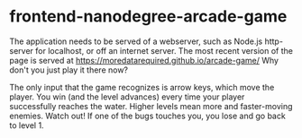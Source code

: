 frontend-nanodegree-arcade-game
===============================

The application needs to be served of a webserver, such as Node.js http-server for localhost, or off an internet server. The most recent version of the page is served at https://moredatarequired.github.io/arcade-game/ Why don't you just play it there now?

The only input that the game recognizes is arrow keys, which move the player. You win (and the level advances) every time your player successfully reaches the water. Higher levels mean more and faster-moving enemies. Watch out! If one of the bugs touches you, you lose and go back to level 1.